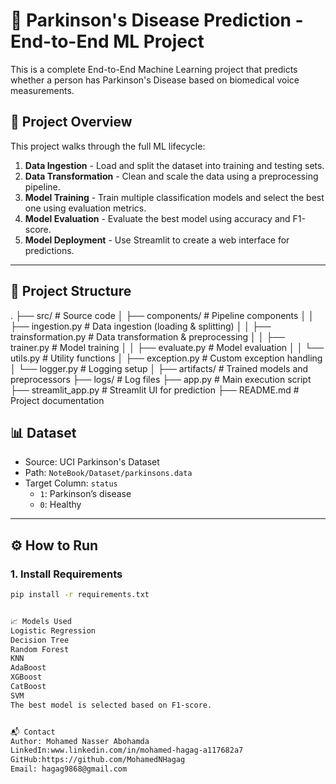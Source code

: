 # 🧠 Parkinson's Disease Prediction - End-to-End ML Project

This is a complete End-to-End Machine Learning project that predicts whether a person has Parkinson's Disease based on biomedical voice measurements.

## 🚀 Project Overview

This project walks through the full ML lifecycle:

1. **Data Ingestion** - Load and split the dataset into training and testing sets.
2. **Data Transformation** - Clean and scale the data using a preprocessing pipeline.
3. **Model Training** - Train multiple classification models and select the best one using evaluation metrics.
4. **Model Evaluation** - Evaluate the best model using accuracy and F1-score.
5. **Model Deployment** - Use Streamlit to create a web interface for predictions.

---

## 📁 Project Structure
.
├── src/ # Source code
│ ├── components/ # Pipeline components
│ │ ├── ingestion.py # Data ingestion (loading & splitting)
│ │ ├── trainsformation.py # Data transformation & preprocessing
│ │ ├── trainer.py # Model training
│ │ ├── evaluate.py # Model evaluation
│ │ └── utils.py # Utility functions
│ ├── exception.py # Custom exception handling
│ └── logger.py # Logging setup
│
├── artifacts/ # Trained models and preprocessors
├── logs/ # Log files
├── app.py # Main execution script
├── streamlit_app.py # Streamlit UI for prediction
├── README.md # Project documentation



## 📊 Dataset

- Source: UCI Parkinson's Dataset
- Path: `NoteBook/Dataset/parkinsons.data`
- Target Column: `status`  
  - `1`: Parkinson’s disease  
  - `0`: Healthy

---

## ⚙️ How to Run

### 1. Install Requirements

```bash
pip install -r requirements.txt


📈 Models Used
Logistic Regression
Decision Tree
Random Forest
KNN
AdaBoost
XGBoost
CatBoost
SVM
The best model is selected based on F1-score.


📬 Contact
Author: Mohamed Nasser Abohamda
LinkedIn:www.linkedin.com/in/mohamed-hagag-a117682a7
GitHub:https://github.com/MohamedNHagag
Email: hagag9868@gmail.com

